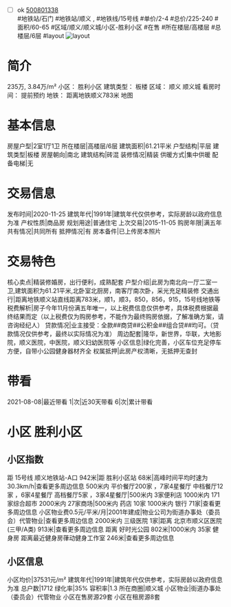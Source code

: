 - [ ] ok [500801338](https://bj.5i5j.com/ershoufang/500801338.html)  
 #地铁站/石门 #地铁站/顺义 ,  #地铁线/15号线
#单价/2-4 #总价/225-240 #面积/60-65   #区域/顺义/顺义城/小区-胜利小区 #在售 #所在楼层/高楼层 #总楼层/6层 #layout 
![layout](http://image2a.5i5j.com/scm/HOUSE_CUSTOMER/8944be1fdfdf46b787016001208bb0d1.jpg_P5.jpg) 
# 简介 
 235万,  3.84万/m² 
小区： 胜利小区
建筑类型： 板楼
区域： 顺义 顺义城
看房时间： 提前预约
地铁： 距离地铁顺义783米 地图
# 基本信息 
 房屋户型|2室1厅1卫
所在楼层|高楼层/6层
建筑面积|61.21平米
户型结构|平层
建筑类型|板楼
房屋朝向|南北
建筑结构|砖混
装修情况|精装
供暖方式|集中供暖
配备电梯|无
# 交易信息 
 发布时间|2020-11-25
建筑年代|1991年|建筑年代仅供参考，实际房龄以政府信息为准
产权性质|商品房
规划用途|普通住宅
上次交易|2015-11-05
购房年限|满五年
共有情况|共同所有
抵押情况|有
房本备件|已上传房本照片
# 交易特色 
 核心卖点|精装修婚房，出行便利，成熟配套
户型介绍|此房为南北向一厅二室一卫,建筑面积为61.21平米,北卧室北厨房，南客厅南次卧，采光充足精装修
交通出行|距离地铁顺义站直线距离783米，顺1，顺3，850，856，915，15号线地铁等
税费解析|房子今年11月份满五年唯一，以上税费信息仅供参考，具体税费根据最终结果而定（以上税费仅为购房参考，不能作为最终购房依据，了解准确方案，请咨询经纪人）
贷款情况|业主接受：全款##商贷##公积金##组合贷##均可。（贷款情况仅供参考，最终以实际情况为准）
周边配套|隆华，新世界，华联，大地影院，顺义医院，中医院，顺义妇幼医院等
小区信息|绿化完善，小区车位充足停车方便，自带小公园健身器材齐全
权属抵押|此房产权清晰，无抵押无查封
# 带看 
 2021-08-08|最近带看	 1|次|近30天带看	 6|次|累计带看
# 小区 胜利小区
## 小区指数 
 距 15号线 顺义地铁站-A口 942米|距 胜利小区站 68米|高峰时间平均时速为30.3km/h|查看更多周边信息
500米内 平价餐厅200家 ，7家4星餐厅
中档餐厅12家 ，6家4星餐厅
高档餐厅5家 ，3家4星餐厅|500米内 3家便利店
1000米内 171家综合超市
2000米内 27家商场|500米内 药店 10家
1000米内 银行 71家|查看更多周边信息
小区物业费0.5元/平米/月|2001年建成|物业公司为街道办事处（委员会）代管物业|查看更多周边信息
2000米内 三级医院 1家|距离 北京市顺义区医院 (三甲/A类) 913米|查看更多周边信息
距离 好时光公园 802米|1000米内 35家 健身房
距离最近健身房葎动健身工作室 246米|查看更多周边信息
## 小区信息 
 小区均价|37531元/m²
建筑年代|1991年|建筑年代仅供参考，实际房龄以政府信息为准
总户数|1712
绿化率|35%
容积率|1.3
所在商圈|顺义城
小区物业|街道办事处（委员会）代管物业
小区在售房源29套
小区在租房源8套
